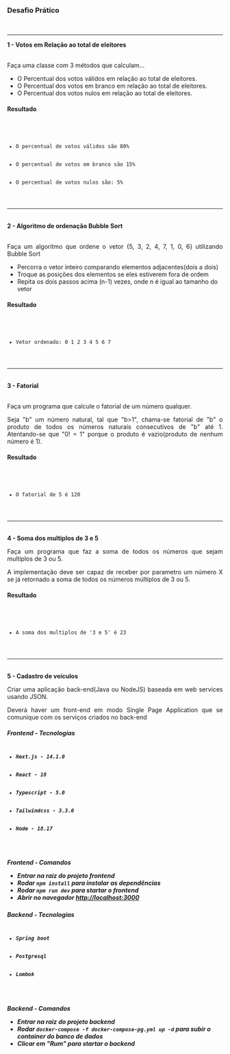 <h3> Desafio Prático </h3>
</br>

<hr>
<strong>1 - Votos em Relação ao total de eleitores</strong>
</br>
</br>
<p align="justify">Faça uma classe com 3 métodos que calculam...</p>
<ul>
  <li>O Percentual dos votos válidos em relação ao total de eleitores.</li>
  <li>O Percentual dos votos em branco em relação ao total de eleitores.</li>
  <li>O Percentual dos votos nulos em relação ao total de eleitores.</li>
</ul>
<h4> Resultado </h4>
<code>
<ul>
  <li>O percentual de votos válidos são 80%</li>
  <li>O percentual de votos em branco são 15%</li>
  <li>O percentual de votos nulos são: 5%</li>
</ul>
</code>
<hr>
<br/>
<strong>2 - Algoritmo de ordenação Bubble Sort</strong>
</br>
</br>
<p align="justify"> Faça um algoritmo que ordene o vetor {5, 3, 2, 4, 7, 1, 0, 6} utilizando Bubble Sort </p>
<ul>
  <li>Percorra o vetor inteiro comparando elementos adjacentes(dois a dois)</li>
  <li>Troque as posições dos elementos se eles estiverem fora de ordem</li>
  <li>Repita os dois passos acima (n-1) vezes, onde n é igual ao tamanho do vetor</li>
</ul>
<h4> Resultado </h4>
<code>
<ul>
  <li>Vetor ordenado: 0 1 2 3 4 5 6 7 </li>
</ul>
</code>
<hr>

<br/>
<strong>3 - Fatorial</strong>
<br/>
<br/>
<p align="justify">Faça um programa que calcule o fatorial de um número qualquer. </p>
<p align="justify"> Seja "b" um número natural, tal que "b>1", chama-se fatorial de "b" o produto de todos os números naturais consecutivos de "b" até 1. Atentando-se que "0! = 1" porque o produto é vazio(produto de nenhum número é 1). </p>

<h4> Resultado </h4>
<code>
<ul>
  <li>O fatorial de 5 é 120 </li>
</ul>
</code>
<hr>
<br/>
<strong>4 - Soma dos multiplos de 3 e 5</strong>
<p align="justify"> Faça um programa que faz a soma de todos os números que sejam multiplos de 3 ou 5. </p>
<p align="justify"> A implementação deve ser capaz de receber por parametro um número X se já retornado a soma de todos os números múltiplos de 3 ou 5. </p>

<h4> Resultado </h4>
<code>
<ul>
  <li>A soma dos multiplos de '3 e 5' é 23 </li>
</ul>
</code>
<hr>
<br/>
<strong>5 - Cadastro de veículos</strong>
<p align="justify"> Criar uma aplicação back-end(Java ou NodeJS) baseada em web services usando JSON. </p>
<p align="justify"> Deverá haver um front-end em modo Single Page Application que se comunique com os serviços criados no back-end </p>


<h5> Frontend - Tecnologias</54>
<code>
<ul>
  <li>Next.js - 14.1.0 </li>
  <li>React - 18 </li>
  <li>Typescript - 5.0 </li>
  <li>Tailwindcss - 3.3.0 </li>
  <li>Node - 18.17 </li>
</ul>
</code>

<h5> Frontend - Comandos</54>

<ul>
  <li>Entrar na raiz do projeto frontend</li>
  <li>Rodar <code>npm install</code> para instalar as dependências </li>
  <li>Rodar <code>npm run dev</code> para startar o frontend </li>
  <li>Abrir no navegador <a href="http://localhost:3000">http://localhost:3000</a> </li>
</ul>

<h5> Backend - Tecnologias</54>
<code>
<ul>
  <li>Spring boot</li>
  <li>Postgresql </li>
  <li>Lombok</li>
</ul>
</code>

<h5> Backend - Comandos</54>

<ul>
  <li>Entrar na raiz do projeto backend</li>
  <li>Rodar <code>docker-compose -f docker-compose-pg.yml up -d</code> para subir o container do banco de dados</li>
  <li>Clicar em "Rum" para startar o backend</li>
</ul>

